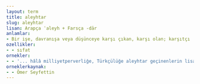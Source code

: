 ```yaml
---
layout: term
title: aleyhtar
slug: aleyhtar
lisan: Arapça ʿaleyh + Farsça -dār
anlamlar:
- Bir işe, davranışa veya düşünceye karşı çıkan, karşı olan; karşıtçı
ozellikler:
- - sıfat
ornekler:
- - '... hâlâ milliyetperverliğe, Türkçülüğe aleyhtar geçinenlerin lisanda, edebiyatta, sanatta, siyasette pek açıkça itiraf edemedikleri gayeleri nedir?'
orneklerkaynak:
- - Ömer Seyfettin
---
```


